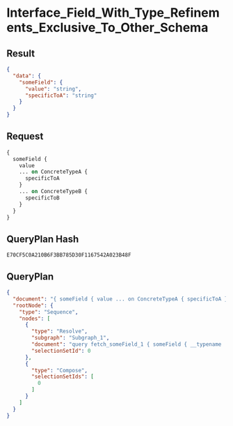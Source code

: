 # Interface_Field_With_Type_Refinements_Exclusive_To_Other_Schema

## Result

```json
{
  "data": {
    "someField": {
      "value": "string",
      "specificToA": "string"
    }
  }
}
```

## Request

```graphql
{
  someField {
    value
    ... on ConcreteTypeA {
      specificToA
    }
    ... on ConcreteTypeB {
      specificToB
    }
  }
}
```

## QueryPlan Hash

```text
E70CF5C0A210B6F3BB785D30F1167542A023B48F
```

## QueryPlan

```json
{
  "document": "{ someField { value ... on ConcreteTypeA { specificToA } ... on ConcreteTypeB { specificToB } } }",
  "rootNode": {
    "type": "Sequence",
    "nodes": [
      {
        "type": "Resolve",
        "subgraph": "Subgraph_1",
        "document": "query fetch_someField_1 { someField { __typename ... on ConcreteTypeA { value specificToA } } }",
        "selectionSetId": 0
      },
      {
        "type": "Compose",
        "selectionSetIds": [
          0
        ]
      }
    ]
  }
}
```

